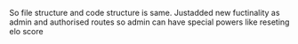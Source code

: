 <p>
  So file structure and code structure is same. Justadded new fuctinality as admin and authorised routes so admin can have special powers like reseting elo score
</p>
